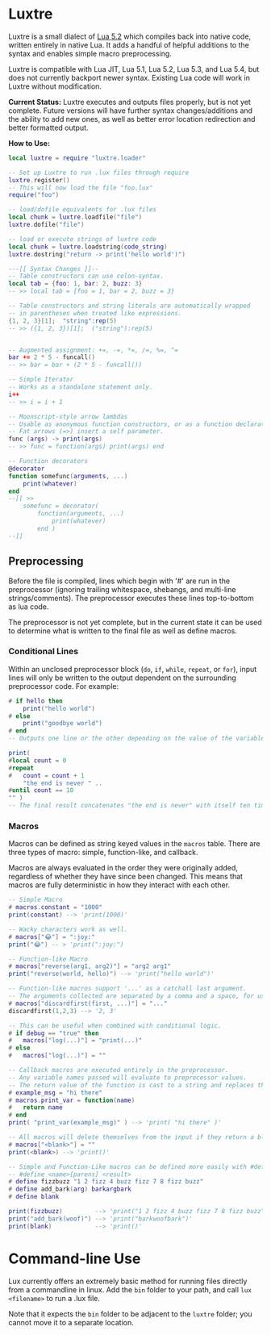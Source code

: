 # Luxtre

Luxtre is a small dialect of [Lua 5.2](http://www.lua.org/) which compiles back into native code, written entirely in native Lua. It adds a handful of helpful additions to the syntax and enables simple macro preprocessing.

Luxtre is compatible with Lua JIT, Lua 5.1, Lua 5.2, Lua 5.3, and Lua 5.4, but does not currently backport newer syntax. Existing Lua code will work in Luxtre without modification.

**Current Status:** 
Luxtre executes and outputs files properly, but is not yet complete. Future versions will have further syntax changes/additions and the ability to add new ones, as well as better error location redirection and better formatted output.

**How to Use:**

```lua
local luxtre = require "luxtre.loader"

-- Set up Luxtre to run .lux files through require
luxtre.register()
-- This will now load the file "foo.lux"
require("foo")

-- load/dofile equivalents for .lux files
local chunk = luxtre.loadfile("file")
luxtre.dofile("file")

-- load or execute strings of luxtre code
local chunk = luxtre.loadstring(code_string)
luxtre.dostring("return -> print('hello world')")

---[[ Syntax Changes ]]--
-- Table constructors can use colon-syntax.
local tab = {foo: 1, bar: 2, buzz: 3}
-- >> local tab = {foo = 1, bar = 2, buzz = 3}

-- Table constructors and string literals are automatically wrapped
-- in parentheses when treated like expressions.
{1, 2, 3}[1];  "string":rep(5)
-- >> ({1, 2, 3})[1];  ("string"):rep(5)


-- Augmented assignment: +=, -=, *=, /=, %=, ^=
bar += 2 * 5 - funcall()
-- >> bar = bar + (2 * 5 - funcall())

-- Simple Iterator
-- Works as a standalone statement only.
i++
-- >> i = i + 1

-- Moonscript-style arrow lambdas
-- Usable as anonymous function constructors, or as a function declaration. 
-- Fat arrows (=>) insert a self parameter.
func (args) -> print(args)
-- >> func = function(args) print(args) end

-- Function decorators
@decorator
function somefunc(arguments, ...)
    print(whatever)
end
--[[ >>
	somefunc = decorator(
        function(arguments, ...)
            print(whatever)
        end )
--]]
```


## Preprocessing
Before the file is compiled, lines which begin with '#' are run in the preprocessor (ignoring trailing whitespace, shebangs, and multi-line strings/comments). The preprocessor executes these lines top-to-bottom as lua code.

The preprocessor is not yet complete, but in the current state it can be used to determine what is written to the final file as well as define macros.

### Conditional Lines

Within an unclosed preprocessor block (`do`, `if`, `while`, `repeat`, or `for`), input lines will only be written to the output dependent on the surrounding preprocessor code. 
For example:
```lua
# if hello then
    print("hello world")
# else
    print("goodbye world")
# end
-- Outputs one line or the other depending on the value of the variable 'hello'

print(
#local count = 0
#repeat
#   count = count + 1
    "the end is never " .. 
#until count == 10
"" )
-- The final result concatenates "the end is never" with itself ten times. 
```
### Macros
Macros can be defined as string keyed values in the `macros` table. There are three types of macro: simple, function-like, and callback.

Macros are always evaluated in the order they were originally added, regardless of whether they have since been changed. This means that macros are fully deterministic in how they interact with each other.
```lua
-- Simple Macro
# macros.constant = "1000"
print(constant) --> 'print(1000)'

-- Wacky characters work as well.
# macros["😂"] = ":joy:"
print("😂") -- > 'print(":joy:")

-- Function-like Macro
# macros["reverse(arg1, arg2)"] = "arg2 arg1"
print("reverse(world, hello)") --> 'print("hello world")'

-- Function-like macros support '...' as a catchall last argument.
-- The arguments collected are separated by a comma and a space, for use in function calls.
# macros["discardfirst(first, ...)"] = "..."
discardfirst(1,2,3) --> '2, 3'

-- This can be useful when combined with conditional logic.
# if debug == "true" then
#   macros["log(...)"] = "print(...)"
# else
#   macros["log(...)"] = ""

-- Callback macros are executed entirely in the preprocessor.
-- Any variable names passed will evaluate to preprocessor values.
-- The return value of the function is cast to a string and replaces the original text.
# example_msg = "hi there"
# macros.print_var = function(name)
#   return name
# end
print( "print_var(example_msg)" ) --> 'print( "hi there" )'

-- All macros will delete themselves from the input if they return a blank string.
# macros["<blank>"] = ""
print(<blank>) --> 'print()'

-- Simple and Function-Like macros can be defined more easily with #define syntax.
-- #define <name>[parens] <result>
# define fizzbuzz "1 2 fizz 4 buzz fizz 7 8 fizz buzz"
# define add_bark(arg) barkargbark
# define blank

print(fizzbuzz)         --> 'print("1 2 fizz 4 buzz fizz 7 8 fizz buzz")'
print("add_bark(woof)") --> 'print("barkwoofbark")'
print(blank)            --> 'print()'
```

# Command-line Use
Lux currently offers an extremely basic method for running files directly from a commandline in linux. Add the `bin` folder to your path, and call `lux <filename>` to run a .lux file. 

Note that it expects the `bin` folder to be adjacent to the `luxtre` folder; you cannot move it to a separate location.